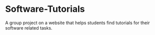 # Software-Tutorials
A group project on a website that helps students find tutorials for their software related tasks.
